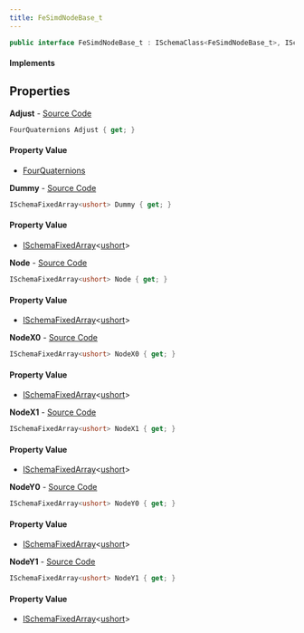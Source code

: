 ```yaml
---
title: FeSimdNodeBase_t
---
```


```csharp
public interface FeSimdNodeBase_t : ISchemaClass<FeSimdNodeBase_t>, ISchemaField, ISchemaClass, INativeHandle
```

#### Implements

## Properties

**Adjust** - [Source Code](https://github.com/swiftly-solution/swiftlys2/blob/master/managed/src/SwiftlyS2.Generated/Schemas/Interfaces/FeSimdNodeBase_t.cs#L28)

```csharp
FourQuaternions Adjust { get; }
```

#### Property Value

- [FourQuaternions](/docs/api/shared/schemadefinitions/fourquaternions)

**Dummy** - [Source Code](https://github.com/swiftly-solution/swiftlys2/blob/master/managed/src/SwiftlyS2.Generated/Schemas/Interfaces/FeSimdNodeBase_t.cs#L26)

```csharp
ISchemaFixedArray<ushort> Dummy { get; }
```

#### Property Value

- [ISchemaFixedArray](/docs/api/shared/schemas/ischemafixedarray-1)<[ushort](https://learn.microsoft.com/dotnet/api/system.uint16)>

**Node** - [Source Code](https://github.com/swiftly-solution/swiftlys2/blob/master/managed/src/SwiftlyS2.Generated/Schemas/Interfaces/FeSimdNodeBase_t.cs#L16)

```csharp
ISchemaFixedArray<ushort> Node { get; }
```

#### Property Value

- [ISchemaFixedArray](/docs/api/shared/schemas/ischemafixedarray-1)<[ushort](https://learn.microsoft.com/dotnet/api/system.uint16)>

**NodeX0** - [Source Code](https://github.com/swiftly-solution/swiftlys2/blob/master/managed/src/SwiftlyS2.Generated/Schemas/Interfaces/FeSimdNodeBase_t.cs#L18)

```csharp
ISchemaFixedArray<ushort> NodeX0 { get; }
```

#### Property Value

- [ISchemaFixedArray](/docs/api/shared/schemas/ischemafixedarray-1)<[ushort](https://learn.microsoft.com/dotnet/api/system.uint16)>

**NodeX1** - [Source Code](https://github.com/swiftly-solution/swiftlys2/blob/master/managed/src/SwiftlyS2.Generated/Schemas/Interfaces/FeSimdNodeBase_t.cs#L20)

```csharp
ISchemaFixedArray<ushort> NodeX1 { get; }
```

#### Property Value

- [ISchemaFixedArray](/docs/api/shared/schemas/ischemafixedarray-1)<[ushort](https://learn.microsoft.com/dotnet/api/system.uint16)>

**NodeY0** - [Source Code](https://github.com/swiftly-solution/swiftlys2/blob/master/managed/src/SwiftlyS2.Generated/Schemas/Interfaces/FeSimdNodeBase_t.cs#L22)

```csharp
ISchemaFixedArray<ushort> NodeY0 { get; }
```

#### Property Value

- [ISchemaFixedArray](/docs/api/shared/schemas/ischemafixedarray-1)<[ushort](https://learn.microsoft.com/dotnet/api/system.uint16)>

**NodeY1** - [Source Code](https://github.com/swiftly-solution/swiftlys2/blob/master/managed/src/SwiftlyS2.Generated/Schemas/Interfaces/FeSimdNodeBase_t.cs#L24)

```csharp
ISchemaFixedArray<ushort> NodeY1 { get; }
```

#### Property Value

- [ISchemaFixedArray](/docs/api/shared/schemas/ischemafixedarray-1)<[ushort](https://learn.microsoft.com/dotnet/api/system.uint16)>

